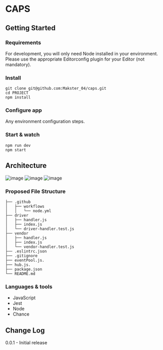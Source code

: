 # CAPS
## Getting Started
### Requirements
For development, you will only need Node installed in your environment. Please use the appropriate Editorconfig plugin for your Editor (not mandatory).

### Install
```
git clone git@github.com:Makster_04/caps.git
cd PROJECT
npm install
```
### Configure app
Any environment configuration steps.

### Start & watch
```
npm run dev
npm start
```
## Architecture 
![image](https://github.com/Makster04/caps/assets/86382359/1bc446a1-dd66-4ed0-8af6-5d4c806e1071)
![image](https://github.com/Makster04/caps/assets/86382359/b2f7ba8b-57d8-46df-9aad-e647c49cf2e9)
![image](https://github.com/Makster04/caps/assets/86382359/4b5660c3-7907-446e-bd85-77090d0d4408)


### Proposed File Structure
```
├── .github
│   ├── workflows
│   │   └── node.yml
├── driver
│   ├── handler.js
│   ├── index.js
│   └── driver-handler.test.js
├── vendor
│   ├── handler.js
│   ├── index.js
│   └── vendor-handler.test.js
├── .eslintrc.json
├── .gitignore
├── eventPool.js.
├── hub.js.
├── package.json
└── README.md
```
### Languages & tools
* JavaScript
* Jest
* Node
* Chance
  
## Change Log
0.0.1 - Initial release
